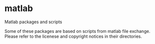 matlab
======

Matlab packages and scripts

Some of these packages are based on scripts from matlab file exchange.  Please refer to the licenese and copyright notices in their directories.
